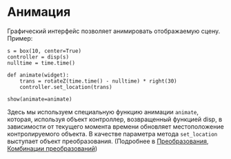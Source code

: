 # Анимация
Графический интерфейс позволяет анимировать отображаемую сцену.
Пример:

```python3
s = box(10, center=True)
controller = disp(s)
nulltime = time.time()

def animate(widget):
	trans = rotateZ(time.time() - nulltime) * right(30)
	controller.set_location(trans)

show(animate=animate) 
```

Здесь мы используем специальную функцию анимации `animate`, которая, используя объект контроллер, возвращенный функцией disp, в зависимости от текущего момента времени обновляет местоположение контролируемого объекта.
В качестве параметра метода `set_location` выступает объект преобразования. (Подробнее в [Преобразования](trans0.html), [Комбинации преобразований](trans1.html))

